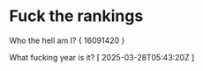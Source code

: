# Fuck the rankings

Who the hell am I?
{ 16091420 }

What fucking year is it?
[ 2025-03-28T05:43:20Z ]
